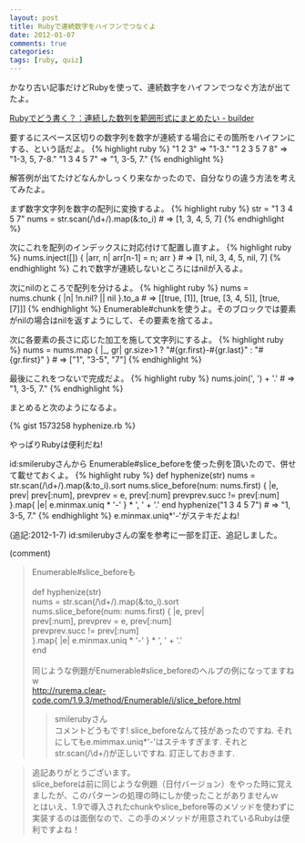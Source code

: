 ```yaml
---
layout: post
title: Rubyで連続数字をハイフンでつなぐよ
date: 2012-01-07
comments: true
categories:
tags: [ruby, quiz]
---
```


かなり古い記事だけどRubyを使って、連続数字をハイフンでつなぐ方法が出てたよ。

[Rubyでどう書く？：連続した数列を範囲形式にまとめたい - builder](http://builder.japan.zdnet.com/script/sp_ruby-doukaku-panel/20369264/)

要するにスペース区切りの数字列を数字が連続する場合にその箇所をハイフンにする、という話だよ。
{% highlight ruby %}
"1 2 3" => "1-3."
"1 2 3 5 7 8" => "1-3, 5, 7-8."
"1 3 4 5 7" => "1, 3-5, 7."
{% endhighlight %}

解答例が出てたけどなんかしっくり来なかったので、自分なりの違う方法を考えてみたよ。

まず数字文字列を数字の配列に変換するよ。
{% highlight ruby %}
str = "1 3 4 5 7"
nums = str.scan(/\d+/).map(&:to_i) # => [1, 3, 4, 5, 7]
{% endhighlight %}

次にこれを配列のインデックスに対応付けて配置し直すよ。
{% highlight ruby %}
nums.inject([]) { |arr, n| arr[n-1] = n; arr } # => [1, nil, 3, 4, 5, nil, 7]
{% endhighlight %}
これで数字が連続しないところにはnilが入るよ。

次にnilのところで配列を分けるよ。
{% highlight ruby %}
nums = nums.chunk { |n| !n.nil? || nil }.to_a # => [[true, [1]], [true, [3, 4, 5]], [true, [7]]]
{% endhighlight %}
Enumerable#chunkを使うよ。そのブロックでは要素がnilの場合はnilを返すようにして、その要素を捨てるよ。

次に各要素の長さに応じた加工を施して文字列にするよ。
{% highlight ruby %}
nums = nums.map { |_, gr| gr.size>1 ? "#{gr.first}-#{gr.last}" : "#{gr.first}" } # => ["1", "3-5", "7"]
{% endhighlight %}

最後にこれをつないで完成だよ。
{% highlight ruby %}
nums.join(', ') + '.' # => "1, 3-5, 7."
{% endhighlight %}

まとめると次のようになるよ。

{% gist 1573258 hyphenize.rb %}


やっぱりRubyは便利だね!

id:smilerubyさんから
Enumerable#slice_beforeを使った例を頂いたので、併せて載せておくよ。
{% highlight ruby %}
def hyphenize(str)
 nums = str.scan(/\d+/).map(&:to_i).sort
 nums.slice_before(num: nums.first) { |e, prev|
   prev[:num], prevprev = e, prev[:num]
   prevprev.succ != prev[:num]
 }.map{ |e| e.minmax.uniq * '-' } * ', ' + '.'
end
hyphenize("1 3 4 5 7") # => "1, 3-5, 7."
{% endhighlight %}
e.minmax.uniq*'-'がステキだよね!

(追記:2012-1-7) id:smilerubyさんの案を参考に一部を訂正、追記しました。

(comment)
>Enumerable#slice_beforeも<br><br>def hyphenize(str)<br>  nums = str.scan(/\d+/).map(&:to_i).sort<br>  nums.slice_before(num: nums.first) { |e, prev|<br>    prev[:num], prevprev = e, prev[:num]<br>    prevprev.succ != prev[:num]<br>  }.map{ |e| e.minmax.uniq * '-' } * ', ' + '.'<br>end<br><br>同じような例題がEnumerable#slice_beforeのヘルプの例になってますねw<br>http://rurema.clear-code.com/1.9.3/method/Enumerable/i/slice_before.html
>>smilerubyさん<br>コメントどうもです! slice_beforeなんて技があったのですね. それにしてもe.mimmax.uniq*'-'はステキすぎます. それとstr.scan(/\d+/)が正しいですね. 訂正しておきます.

>追記ありがとうございます。<br>slice_beforeは前に同じような例題（日付バージョン）をやった時に覚えましたが、このパターンの処理の時にしか使ったことがありませんｗ<br>とはいえ、1.9で導入されたchunkやslice_before等のメソッドを使わずに実装するのは面倒なので、この手のメソッドが用意されているRubyは便利ですよね！
